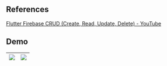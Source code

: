 ## References
[Flutter Firebase CRUD (Create, Read, Update, Delete) - YouTube](https://www.youtube.com/watch?v=ErP_xomHKTw&t=530s) 

## Demo
| ![](https://i.imgur.com/34dVpsK.png) | ![](https://i.imgur.com/lw0U4rd.png)    | 
| ------------------------------------ | --- |


